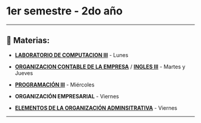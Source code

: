 # 1er semestre - 2do año

---

## :book: Materias:

- [**LABORATORIO DE COMPUTACION III**](https://github.com/eugenia1984/UTN-FRSR-Programacion/tree/main/2do_anio_1er_semestre/laboratorioIII) - Lunes

- [**ORGANIZACION CONTABLE DE LA EMPRESA**](https://github.com/eugenia1984/UTN-FRSR-Programacion/tree/main/2do_anio_1er_semestre/organizacion_contable) / [**INGLES III**](https://github.com/eugenia1984/UTN-FRSR-Programacion/tree/main/2do_anio_1er_semestre/ingles_3) - Martes y Jueves

- [**PROGRAMACIÓN III**](https://github.com/eugenia1984/UTN-FRSR-Programacion/tree/main/2do_anio_1er_semestre/programacion_3) - Miércoles

- **ORGANIZACIÓN EMPRESARIAL** - Viernes

- [**ELEMENTOS DE LA ORGANIZACIÓN ADMINSITRATIVA**](https://github.com/eugenia1984/UTN-FRSR-Programacion/tree/main/2do_anio_1er_semestre/elementos_de_la_investigacion_operativa) - Viernes

---


